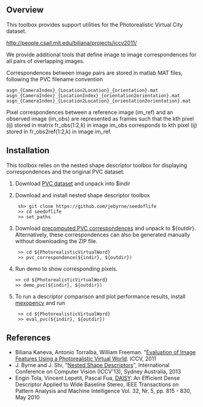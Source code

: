 Overview
--------

This toolbox provides support utilities for the Photorealistic Virtual City dataset.

http://people.csail.mit.edu/biliana/projects/iccv2011/

We provide additional tools that define image to image correspondences for all pairs
of overlapping images.

Correspondences between image pairs are stored in matlab MAT files, following the PVC filename convention

    asgn_{CameraIndex}_{Location2Location}_{orientation}.mat
    asgn_{CameraIndex}_{LocationIndex}_{orientation2orientation}.mat
    asgn_{CameraIndex}_{Location2Location}_{orientation2orientation}.mat

Pixel correspondences between a reference image (im_ref) and an observed image (im_obs) are represented as frames such that the kth pixel (ij) stored in matrix fr_obs(1:2,k) in image im_obs corresponds to kth pixel (ij) stored in fr_obs2ref(1:2,k) in image im_ref. 

Installation
------------

This toolbox relies on the nested shape descriptor toolbox for displaying correspondences and the original PVC dataset. 

1. Download [PVC dataset](http://people.csail.mit.edu/biliana/projects/iccv2011/) and unpack into $indir

2. Download and install nested shape descriptor toolbox

        sh> git clone https://github.com/jebyrne/seedoflife  
        >> cd seedoflife    
        >> set_paths    

3. Download [precomputed PVC correspondences](https://www.dropbox.com/s/va8x0qdgfpta2xb/PhotorealisticVirtualCity.zip) and unpack to ${outdir}.  Alternatively, these correspondences can also be generated manually without downloading the ZIP file.

        >> cd ${PhotorealisticVirtualWord}    
        >> pvc_correspondence(${indir}, ${outdir})

4.  Run demo to show corresponding pixels.

        >> cd ${PhotorealisticVirtualWord}    
        >> demo_pvc(${indir}, ${outdir})

5. To run a descriptor comparison and plot performance results, install [mexopencv](http://www.cs.stonybrook.edu/~kyamagu/mexopencv) and run

        >> cd ${PhotorealisticVirtualWord}    
        >> eval_pvc(${indir}, ${outdir})    


References
----------
* Biliana Kaneva, Antonio Torralba, William Freeman. "[Evaluation of Image Features Using a Photorealistic Virtual World](http://people.csail.mit.edu/biliana/projects/iccv2011/). ICCV, 2011
* J. Byrne and J. Shi, "[Nested Shape Descriptors](https://www.dropbox.com/s/g8yc76ffx8ia99d/iccv13_nsd_final.pdf)", International Conference on Computer Vision (ICCV'13), Sydney Australia, 2013
* Engin Tola, Vincent Lepetit, Pascal Fua, [DAISY](http://cvlab.epfl.ch/software/daisy): An Efficient Dense Descriptor Applied to Wide Baseline Stereo, IEEE Transactions on Pattern Analysis and Machine Intelligence Vol. 32, Nr. 5, pp. 815 - 830, May 2010


